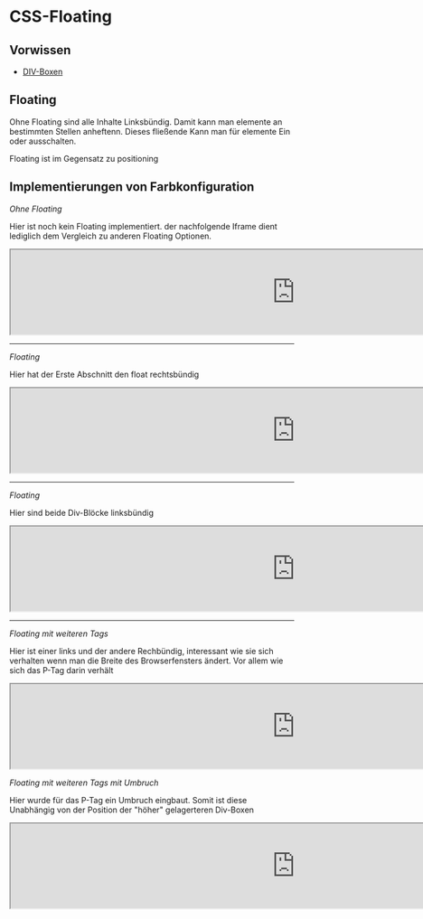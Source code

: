 # CSS-Floating

## Vorwissen
- [DIV-Boxen](./03_CSS_DIV_boxes.md)
 
## Floating

Ohne Floating sind alle Inhalte Linksbündig. Damit kann man elemente an bestimmten Stellen anheftenn. Dieses fließende Kann man für elemente Ein oder ausschalten.

Floating ist im Gegensatz zu positioning




## Implementierungen von Farbkonfiguration

<em>Ohne Floating</em>
<p>Hier ist noch kein Floating implementiert. der nachfolgende Iframe dient lediglich dem Vergleich zu anderen Floating Optionen. </p>
<iframe src="https://determined-varahamihira-d7b5b4.netlify.app/02_CSS/2.7+float1" width="1005"></iframe> <br>

<hr>

<em>Floating</em><br>
<p>Hier hat der Erste Abschnitt den float rechtsbündig</p>
<iframe src="https://determined-varahamihira-d7b5b4.netlify.app/02_CSS/2.7+float2" width="1005"></iframe> <br>

<hr>
<em>Floating</em><br>
<p>Hier sind beide Div-Blöcke linksbündig</p>

<iframe src="https://determined-varahamihira-d7b5b4.netlify.app/02_CSS/2.7+float3" width="1005"></iframe> <br>



<hr>
<em>Floating mit weiteren Tags</em><br>
<p>Hier ist einer links und der andere Rechbündig, interessant wie sie sich verhalten wenn man die Breite des Browserfensters ändert. Vor allem wie sich das P-Tag darin verhält</p>
<iframe src="https://determined-varahamihira-d7b5b4.netlify.app/02_CSS/2.7+float5" width="1005"></iframe> <br>

<em>Floating mit weiteren Tags mit Umbruch</em><br>
<p>Hier wurde für das P-Tag ein Umbruch eingbaut. Somit ist diese Unabhängig von der Position der "höher" gelagerteren Div-Boxen</p>
<iframe src="https://determined-varahamihira-d7b5b4.netlify.app/02_CSS/2.7+float6" width="1005"></iframe> <br>


